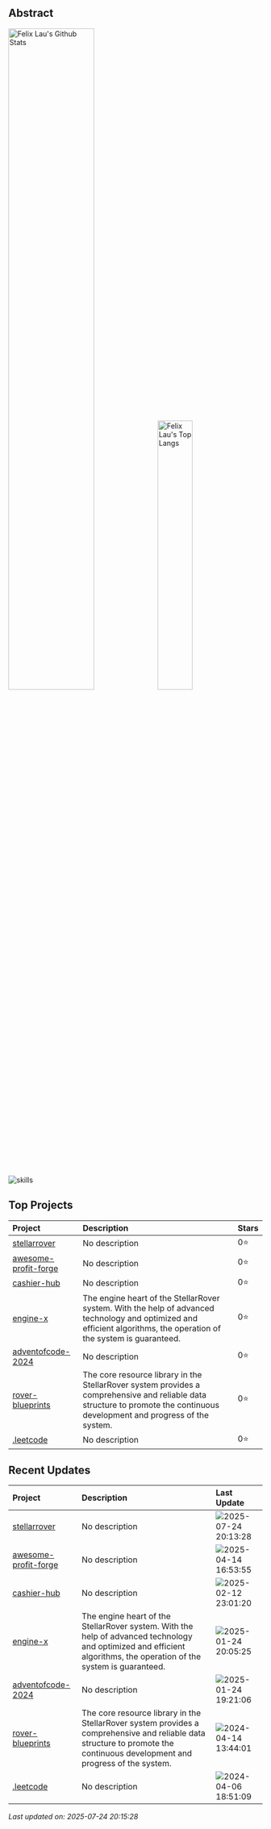 ## Abstract
<p>
  <img src="https://github-readme-stats.vercel.app/api?username=stellarrover&show_icons=true&hide_border=true" alt="Felix Lau's Github Stats" width="58%" />
  <img src="https://github-readme-stats.vercel.app/api/top-langs/?username=stellarrover&layout=compact&hide_border=true&langs_count=10" alt="Felix Lau's Top Langs" width="37%" /> 
</p>



![skills](https://skillicons.dev/icons?i=c,cpp,go,py,html,css,js,nodejs,java,md,pytorch,tensorflow,flask,fastapi,express,qt,react,cmake,docker,git,linux,nginx,mysql,redis,sqlite,githubactions,heroku,vercel,visualstudio,vscode)


## Top Projects
|Project|Description|Stars|
|:--|:--|:--|
|[stellarrover](https://github.com/stellarrover/stellarrover)|No description|0⭐|
|[awesome-profit-forge](https://github.com/stellarrover/awesome-profit-forge)|No description|0⭐|
|[cashier-hub](https://github.com/stellarrover/cashier-hub)|No description|0⭐|
|[engine-x](https://github.com/stellarrover/engine-x)|The engine heart of the StellarRover system. With the help of advanced technology and optimized and efficient algorithms, the operation of the system is guaranteed.|0⭐|
|[adventofcode-2024](https://github.com/stellarrover/adventofcode-2024)|No description|0⭐|
|[rover-blueprints](https://github.com/stellarrover/rover-blueprints)|The core resource library in the StellarRover system provides a comprehensive and reliable data structure to promote the continuous development and progress of the system.|0⭐|
|[.leetcode](https://github.com/stellarrover/.leetcode)|No description|0⭐|

## Recent Updates
|Project|Description|Last Update|
|:--|:--|:--|
|[stellarrover](https://github.com/stellarrover/stellarrover)|No description|![2025-07-24 20:13:28](https://img.shields.io/badge/2025--07--24-20%3A13%3A28-brightgreen?style=flat-square)|
|[awesome-profit-forge](https://github.com/stellarrover/awesome-profit-forge)|No description|![2025-04-14 16:53:55](https://img.shields.io/badge/2025--04--14-16%3A53%3A55-brightgreen?style=flat-square)|
|[cashier-hub](https://github.com/stellarrover/cashier-hub)|No description|![2025-02-12 23:01:20](https://img.shields.io/badge/2025--02--12-23%3A01%3A20-brightgreen?style=flat-square)|
|[engine-x](https://github.com/stellarrover/engine-x)|The engine heart of the StellarRover system. With the help of advanced technology and optimized and efficient algorithms, the operation of the system is guaranteed.|![2025-01-24 20:05:25](https://img.shields.io/badge/2025--01--24-20%3A05%3A25-brightgreen?style=flat-square)|
|[adventofcode-2024](https://github.com/stellarrover/adventofcode-2024)|No description|![2025-01-24 19:21:06](https://img.shields.io/badge/2025--01--24-19%3A21%3A06-brightgreen?style=flat-square)|
|[rover-blueprints](https://github.com/stellarrover/rover-blueprints)|The core resource library in the StellarRover system provides a comprehensive and reliable data structure to promote the continuous development and progress of the system.|![2024-04-14 13:44:01](https://img.shields.io/badge/2024--04--14-13%3A44%3A01-brightgreen?style=flat-square)|
|[.leetcode](https://github.com/stellarrover/.leetcode)|No description|![2024-04-06 18:51:09](https://img.shields.io/badge/2024--04--06-18%3A51%3A09-brightgreen?style=flat-square)|

*Last updated on: 2025-07-24 20:15:28*